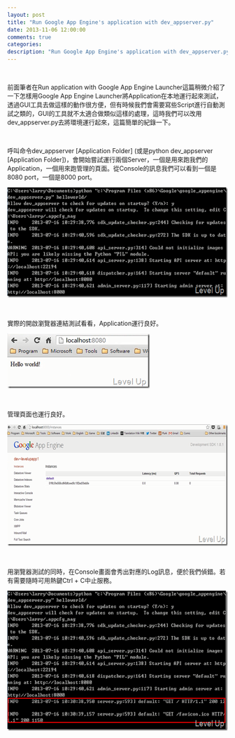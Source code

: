 ```yaml
---
layout: post
title: "Run Google App Engine's application with dev_appserver.py"
date: 2013-11-06 12:00:00
comments: true
categories: 
description: "Run Google App Engine's application with dev_appserver.py"
---
```

<p>
	 </p>
<p>
	前面筆者在Run application with Google App Engine Launcher這篇稍微介紹了一下怎樣用Google App Engine Launcher將Application在本地運行起來測試，透過GUI工具去做這樣的動作很方便，但有時候我們會需要寫些Script進行自動測試之類的，GUI的工具就不太適合做類似這樣的處理，這時我們可以改用dev_appserver.py去將環境運行起來，這篇簡單的紀錄一下。</p>
<p>
	 </p>
<p>
	呼叫命令dev_appserver [Application Folder] (或是python dev_appserver [Application Folder])，會開始嘗試運行兩個Server，一個是用來跑我們的Application，一個用來跑管理的頁面。從Console的訊息我們可以看到一個是8080 port，一個是8000 port。</p>
<p>
	<img alt="image" border="0" height="251" src="\images\posts\3ba82770-fb53-4842-8c5f-45060f044799\image_thumb.png" style="border-top: 0px; border-right: 0px; border-bottom: 0px; border-left: 0px" width="581" /></p>
<p>
	 </p>
<p>
	實際的開啟瀏覽器連結測試看看，Application運行良好。</p>
<p>
	<img alt="image" border="0" height="125" src="\images\posts\3ba82770-fb53-4842-8c5f-45060f044799\image_thumb_1.png" style="border-top: 0px; border-right: 0px; border-bottom: 0px; border-left: 0px" width="326" /></p>
<p>
	 </p>
<p>
	管理頁面也運行良好。</p>
<p>
	<img alt="image" border="0" height="277" src="\images\posts\3ba82770-fb53-4842-8c5f-45060f044799\image_thumb_3.png" style="border-top: 0px; border-right: 0px; border-bottom: 0px; border-left: 0px" width="644" /></p>
<p>
	 </p>
<p>
	用瀏覽器測試的同時，在Console畫面會秀出對應的Log訊息，便於我們偵錯。若有需要隨時可用熱鍵Ctrl + C中止服務。</p>
<p>
	<img alt="image" border="0" height="319" src="\images\posts\3ba82770-fb53-4842-8c5f-45060f044799\image_thumb_2.png" style="border-top: 0px; border-right: 0px; border-bottom: 0px; border-left: 0px" width="582" /></p>
